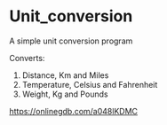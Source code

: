 # Unit_conversion

A simple unit conversion program

Converts:
1. Distance, Km and Miles
2. Temperature, Celsius and Fahrenheit
3. Weight, Kg and Pounds

https://onlinegdb.com/a048lKDMC
